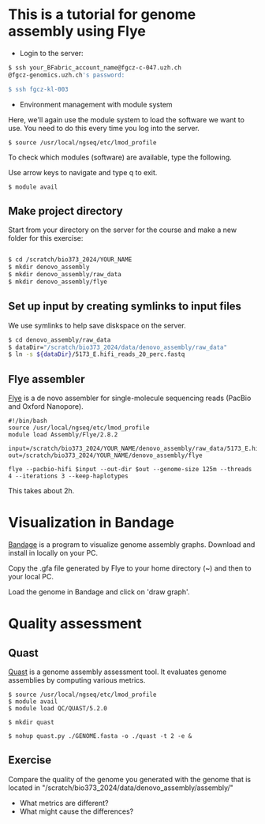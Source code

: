# This is a tutorial for genome assembly using Flye

* Login to the server:
```bash
$ ssh your_BFabric_account_name@fgcz-c-047.uzh.ch
@fgcz-genomics.uzh.ch's password:

$ ssh fgcz-kl-003
```

* Environment management with module system

Here, we'll again use the module system to load the software we want to use.
You need to do this every time you log into the server.

```
$ source /usr/local/ngseq/etc/lmod_profile
```

To check which modules (software) are available, type the following.

Use arrow keys to navigate and type q to exit.

```
$ module avail
```
## Make project directory

Start from your directory on the server for the course and make a new folder for this exercise:

```bash

$ cd /scratch/bio373_2024/YOUR_NAME
$ mkdir denovo_assembly
$ mkdir denovo_assembly/raw_data
$ mkdir denovo_assembly/flye

```

## Set up input by creating symlinks to input files
We use symlinks to help save diskspace on the server.

```bash
$ cd denovo_assembly/raw_data
$ dataDir="/scratch/bio373_2024/data/denovo_assembly/raw_data"
$ ln -s ${dataDir}/5173_E.hifi_reads_20_perc.fastq
```


## Flye assembler
[Flye](https://github.com/mikolmogorov/Flye) is a de novo assembler for single-molecule sequencing reads (PacBio and Oxford Nanopore).

```
#!/bin/bash
source /usr/local/ngseq/etc/lmod_profile
module load Assembly/Flye/2.8.2

input=/scratch/bio373_2024/YOUR_NAME/denovo_assembly/raw_data/5173_E.hifi_reads.fastq.gz
out=/scratch/bio373_2024/YOUR_NAME/denovo_assembly/flye

flye --pacbio-hifi $input --out-dir $out --genome-size 125m --threads 4 --iterations 3 --keep-haplotypes

```

This takes about 2h.

# Visualization in Bandage

[Bandage](https://rrwick.github.io/Bandage/) is a program to visualize genome assembly graphs. Download and install in locally on your PC.

Copy the .gfa file generated by Flye to your home directory (~) and then to your local PC.

Load the genome in Bandage and click on 'draw graph'.



# Quality assessment 
## Quast
[Quast](https://github.com/ablab/quast) is a genome assembly assessment tool. It evaluates genome assemblies by computing various metrics. 

```
$ source /usr/local/ngseq/etc/lmod_profile 
$ module avail
$ module load QC/QUAST/5.2.0

$ mkdir quast

$ nohup quast.py ./GENOME.fasta -o ./quast -t 2 -e &
```

## Exercise
Compare the quality of the genome you generated with the genome that is located in "/scratch/bio373_2024/data/denovo_assembly/assembly/"

* What metrics are different?
* What might cause the differences? 








